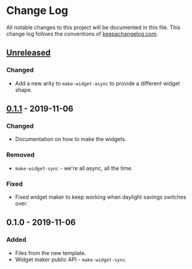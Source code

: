 # Change Log
All notable changes to this project will be documented in this file. This change log follows the conventions of [keepachangelog.com](http://keepachangelog.com/).

## [Unreleased]
### Changed
- Add a new arity to `make-widget-async` to provide a different widget shape.

## [0.1.1] - 2019-11-06
### Changed
- Documentation on how to make the widgets.

### Removed
- `make-widget-sync` - we're all async, all the time.

### Fixed
- Fixed widget maker to keep working when daylight savings switches over.

## 0.1.0 - 2019-11-06
### Added
- Files from the new template.
- Widget maker public API - `make-widget-sync`.

[Unreleased]: https://github.com/your-name/clojure-demo/compare/0.1.1...HEAD
[0.1.1]: https://github.com/your-name/clojure-demo/compare/0.1.0...0.1.1
